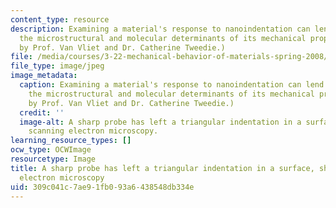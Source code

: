 ```yaml
---
content_type: resource
description: Examining a material's response to nanoindentation can lend insight to
  the microstructural and molecular determinants of its mechanical properties. (Image
  by Prof. Van Vliet and Dr. Catherine Tweedie.)
file: /media/courses/3-22-mechanical-behavior-of-materials-spring-2008/309c041c7ae91fb093a6438548db334e_3-22s08-th.jpg
file_type: image/jpeg
image_metadata:
  caption: Examining a material's response to nanoindentation can lend insight to
    the microstructural and molecular determinants of its mechanical properties. (Image
    by Prof. Van Vliet and Dr. Catherine Tweedie.)
  credit: ''
  image-alt: A sharp probe has left a triangular indentation in a surface, shown using
    scanning electron microscopy.
learning_resource_types: []
ocw_type: OCWImage
resourcetype: Image
title: A sharp probe has left a triangular indentation in a surface, shown using scanning
  electron microscopy
uid: 309c041c-7ae9-1fb0-93a6-438548db334e
---
```


